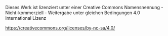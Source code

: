 Dieses Werk ist lizenziert unter einer Creative Commons Namensnennung - Nicht-kommerziell - Weitergabe unter gleichen Bedingungen 4.0 International Lizenz

https://creativecommons.org/licenses/by-nc-sa/4.0/
